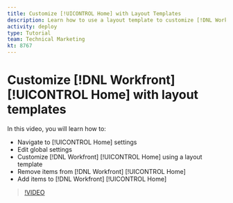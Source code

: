 ```yaml
---
title: Customize [!UICONTROL Home] with Layout Templates
description: Learn how to use a layout template to customize [!DNL Workfront] [!UICONTROL Home] by adding or removing fields in [!DNL Adobe Workfront].
activity: deploy
type: Tutorial
team: Technical Marketing
kt: 8767
---
```

# Customize [!DNL Workfront] [!UICONTROL Home] with layout templates

In this video, you will learn how to:

* Navigate to [!UICONTROL Home] settings
* Edit global settings
* Customize [!DNL Workfront] [!UICONTROL Home] using a layout template
* Remove items from [!DNL Workfront] [!UICONTROL Home]
* Add items to [!DNL Workfront] [!UICONTROL Home]

>[!VIDEO](https://video.tv.adobe.com/v/335081/?quality=12)
